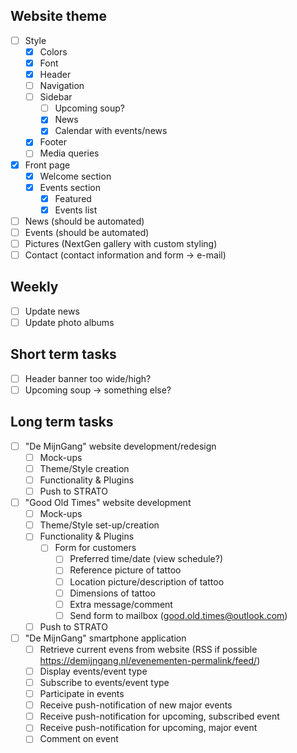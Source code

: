 ## Website theme
- [ ] Style
	- [x] Colors
	- [x] Font
	- [x] Header
	- [ ] Navigation
	- [ ] Sidebar
		- [ ] Upcoming soup?
		- [x] News
		- [x] Calendar with events/news
	- [x] Footer
	- [ ] Media queries
- [x] Front page
	- [x] Welcome section
	- [x] Events section
		- [x] Featured
		- [x] Events list
- [ ] News (should be automated)
- [ ] Events (should be automated)
- [ ] Pictures (NextGen gallery with custom styling)
- [ ] Contact (contact information and form -> e-mail)
## Weekly
- [ ] Update news
- [ ] Update photo albums
## Short term tasks
- [ ] Header banner too wide/high?
- [ ] Upcoming soup -> something else?
## Long term tasks
- [ ] "De MijnGang" website development/redesign
	- [ ] Mock-ups
	- [ ] Theme/Style creation
	- [ ] Functionality & Plugins
	- [ ] Push to STRATO
- [ ] "Good Old Times" website development
	- [ ] Mock-ups
	- [ ] Theme/Style set-up/creation
	- [ ] Functionality & Plugins
		- [ ] Form for customers
			- [ ] Preferred time/date (view schedule?)
			- [ ] Reference picture of tattoo
			- [ ] Location picture/description of tattoo
			- [ ] Dimensions of tattoo
			- [ ] Extra message/comment
			- [ ] Send form to mailbox (good.old.times@outlook.com)
	- [ ] Push to STRATO
- [ ] "De MijnGang" smartphone application
	- [ ] Retrieve current evens from website (RSS if possible https://demijngang.nl/evenementen-permalink/feed/)
	- [ ] Display events/event type
	- [ ] Subscribe to events/event type
	- [ ] Participate in events
	- [ ] Receive push-notification of new major events
	- [ ] Receive push-notification for upcoming, subscribed event
	- [ ] Receive push-notification for upcoming, major event
	- [ ] Comment on event